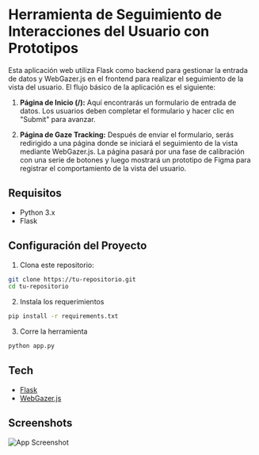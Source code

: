 # Herramienta de Seguimiento de Interacciones del Usuario con Prototipos

Esta aplicación web utiliza Flask como backend para gestionar la entrada de datos y WebGazer.js en el frontend para realizar el seguimiento de la vista del usuario. El flujo básico de la aplicación es el siguiente:

1. **Página de Inicio (/):** Aquí encontrarás un formulario de entrada de datos. Los usuarios deben completar el formulario y hacer clic en "Submit" para avanzar.

2. **Página de Gaze Tracking:** Después de enviar el formulario, serás redirigido a una página donde se iniciará el seguimiento de la vista mediante WebGazer.js. La página pasará por una fase de calibración con una serie de botones y luego mostrará un prototipo de Figma para registrar el comportamiento de la vista del usuario.

## Requisitos

- Python 3.x
- Flask 

## Configuración del Proyecto

1. Clona este repositorio:

```bash
git clone https://tu-repositorio.git
cd tu-repositorio
```

2. Instala los requerimientos
```bash
pip install -r requirements.txt
```

3. Corre la herramienta
```bash
python app.py
```

## Tech
- [Flask](https://flask.palletsprojects.com/en/3.0.x/)
- [WebGazer.js](https://webgazer.cs.brown.edu/)

## Screenshots

![App Screenshot](https://via.placeholder.com/468x300?text=App+Screenshot+Here)